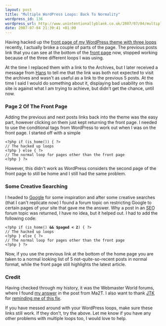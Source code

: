 ```yaml
---
layout: post
title: "Multiple WordPress Loops: Back To Normality"
wordpress_id: 136
wordpress_url: http://www.unintentionallyblank.co.uk/2007/07/04/multiple-wordpress-loops-back-to-normality/
date: 2007-07-04 21:39:41 +01:00
---
```

<p>Having hacked up the <a href="http://www.unintentionallyblank.co.uk/2007/02/18/adventures-with-the-wordpress-loop-sticky-articles/">front page of my WordPress theme with three loops</a> recently, I actually broke a couple of parts of the page. The previous posts link that you can see at the bottom of the <a href="http://www.unintentionallyblank.co.uk">front page</a> now, stopped working because of the three different loops I was using.</p>

<p>At the time I replaced them with a link to the Archives, but I later received a message from <a href="http://blogosquare.com">Hans</a> to tell me that the link was both not expected to visit the archives and wasn't as useful as a link to the previous 5 posts. At the time I said I would do something about it, displaying bad usability on this site is against what I am trying to achieve, but didn't get the chance, until now.</p>

<h3>Page 2 Of The Front Page</h3>

<p>Adding the previous and next posts links back into the theme was the easy part, however clicking on them just kept returning the front page. I needed to use the conditional tags from WordPress to work out when I was on the front page. I started off with a simple</p>

<pre><code>&lt;?php if (is_home()) { ?&gt;
// The hacked up loops
&lt;?php } else { ?&gt;
// The normal loop for pages other than the front page
&lt;?php } ?&gt;</code></pre>

<p>However, this didn't work as WordPress considers the second page of the front page to still be home and I still had the same problem.</p>

<h3>Some Creative Searching</h3>

<p>I headed to <a href="http://www.google.com">Google</a> for some inspiration and after some creative searches (that I can't replicate now) I found a forum topic on restricting Google to certain pages of your site that gave me the answer. Why a post in an <abbr title="Search Engine Optimisation">SEO</abbr> forum topic was returned, I have no idea, but it helped out. I had to add the following code:</p>

<pre><code>&lt;?php if (is_home() <strong>&amp;&amp; $paged &lt; 2</strong>) { ?&gt;
// The hacked up loops
&lt;?php } else { ?&gt;
// The normal loop for pages other than the front page
&lt;?php } ?&gt;</code></pre>

<p>Now, if you use the previous link at the bottom of the home page you are taken to a normal looking list of 5 not-quite-so-recent posts in normal format, while the front page still highlights the latest article.</p>

<h3>Credit</h3>

<p>Having checked through my history, it was the Webmaster World forums, where I found <a href="http://www.webmasterworld.com/google/3097706.htm">my answer</a> in the post from Ma2T. I also want to thank <a href="http://imjtk.com">JTK</a> for <a href="http://imjtk.com/wordpress-theme-issue-du-jour.php">reminding me of this fix</a>.</p>

<p>If you have messed around with your WordPress loops, make sure these links still work. If they don't, try the above. Let me know if you have any other problems with multiple loops too, I would love to help.</p>
